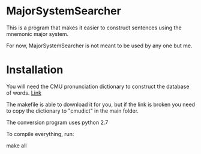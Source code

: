 # MajorSystemSearcher
This is a program that makes it easier to construct sentences using the mnemonic major system.

For now, MajorSystemSearcher is not meant to be used by any one but me.

# Installation

You will need the CMU pronunciation dictionary to construct the database of words.
[Link](http://www.speech.cs.cmu.edu/cgi-bin/cmudict)

The makefile is able to download it for you, but if the link is broken you need to copy the dictionary to "cmudict" in the main folder.

The conversion program uses python 2.7

To compile everything, run:

make all